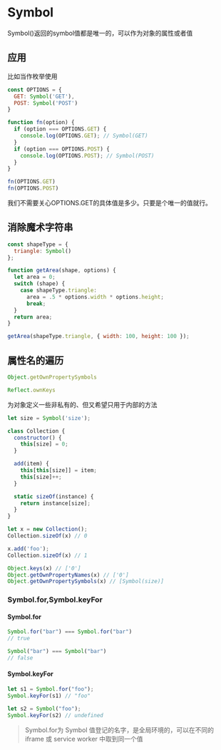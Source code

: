 # Symbol

Symbol()返回的symbol值都是唯一的，可以作为对象的属性或者值

## 应用

比如当作枚举使用

```javascript
const OPTIONS = {
  GET: Symbol('GET'),
  POST: Symbol('POST')
}

function fn(option) {
  if (option === OPTIONS.GET) {
    console.log(OPTIONS.GET); // Symbol(GET)
  }
  if (option === OPTIONS.POST) {
    console.log(OPTIONS.POST); // Symbol(POST)
  }
}

fn(OPTIONS.GET)
fn(OPTIONS.POST)
```

我们不需要关心OPTIONS.GET的具体值是多少。只要是个唯一的值就行。

## 消除魔术字符串

```js
const shapeType = {
  triangle: Symbol()
};

function getArea(shape, options) {
  let area = 0;
  switch (shape) {
    case shapeType.triangle:
      area = .5 * options.width * options.height;
      break;
  }
  return area;
}

getArea(shapeType.triangle, { width: 100, height: 100 });

```

## 属性名的遍历

```js
Object.getOwnPropertySymbols

Reflect.ownKeys
```

为对象定义一些非私有的、但又希望只用于内部的方法

```js
let size = Symbol('size');

class Collection {
  constructor() {
    this[size] = 0;
  }

  add(item) {
    this[this[size]] = item;
    this[size]++;
  }

  static sizeOf(instance) {
    return instance[size];
  }
}

let x = new Collection();
Collection.sizeOf(x) // 0

x.add('foo');
Collection.sizeOf(x) // 1

Object.keys(x) // ['0']
Object.getOwnPropertyNames(x) // ['0']
Object.getOwnPropertySymbols(x) // [Symbol(size)]
```

### Symbol.for,Symbol.keyFor

#### Symbol.for

```js
Symbol.for("bar") === Symbol.for("bar")
// true

Symbol("bar") === Symbol("bar")
// false
```

#### Symbol.keyFor

```js
let s1 = Symbol.for("foo");
Symbol.keyFor(s1) // "foo"

let s2 = Symbol("foo");
Symbol.keyFor(s2) // undefined
```

> Symbol.for为 Symbol 值登记的名字，是全局环境的，可以在不同的 iframe 或 service worker 中取到同一个值
